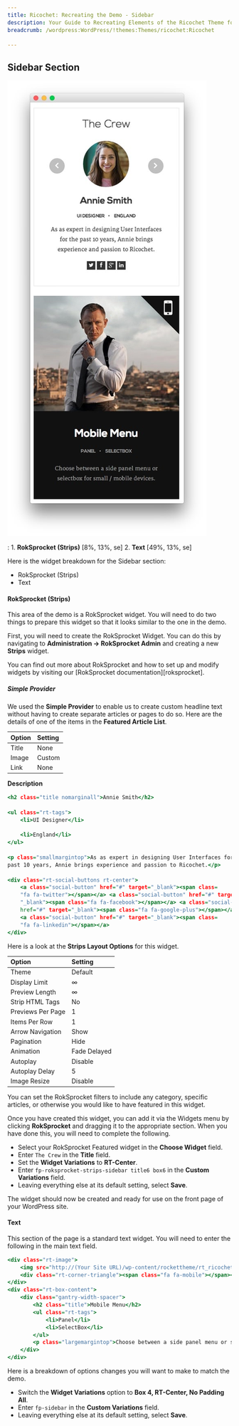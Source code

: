 ```yaml
---
title: Ricochet: Recreating the Demo - Sidebar
description: Your Guide to Recreating Elements of the Ricochet Theme for WordPress
breadcrumb: /wordpress:WordPress/!themes:Themes/ricochet:Ricochet

---
```


Sidebar Section
-----

![Sidebar](assets/demo_10.jpeg)

:   1. **RokSprocket (Strips)** [8%, 13%, se]
    2. **Text** [49%, 13%, se]

Here is the widget breakdown for the Sidebar section:

* RokSprocket (Strips)
* Text

#### RokSprocket (Strips)

This area of the demo is a RokSprocket widget. You will need to do two things to prepare this widget so that it looks similar to the one in the demo.

First, you will need to create the RokSprocket Widget. You can do this by navigating to **Administration -> RokSprocket Admin** and creating a new **Strips** widget.

You can find out more about RokSprocket and how to set up and modify widgets by visiting our [RokSprocket documentation][roksprocket].

##### Simple Provider

We used the **Simple Provider** to enable us to create custom headline text without having to create separate articles or pages to do so. Here are the details of one of the items in the **Featured Article List**.

| Option | Setting |
| :----- | :------ |
| Title  | None    |
| Image  | Custom  |
| Link   | None    |

**Description**

~~~ .html
<h2 class="title nomarginall">Annie Smith</h2>

<ul class="rt-tags">
    <li>UI Designer</li>

    <li>England</li>
</ul>

<p class="smallmargintop">As as expert in designing User Interfaces for the
past 10 years, Annie brings experience and passion to Ricochet.</p>

<div class="rt-social-buttons rt-center">
    <a class="social-button" href="#" target="_blank"><span class=
    "fa fa-twitter"></span></a> <a class="social-button" href="#" target=
    "_blank"><span class="fa fa-facebook"></span></a> <a class="social-button"
    href="#" target="_blank"><span class="fa fa-google-plus"></span></a>
    <a class="social-button" href="#" target="_blank"><span class=
    "fa fa-linkedin"></span></a>
</div>
~~~

Here is a look at the **Strips Layout Options** for this widget.

| Option            | Setting      |
| :----------       | :----------  |
| Theme             | Default      |
| Display Limit     | ∞            |
| Preview Length    | ∞            |
| Strip HTML Tags   | No           |
| Previews Per Page | 1            |
| Items Per Row     | 1            |
| Arrow Navigation  | Show         |
| Pagination        | Hide         |
| Animation         | Fade Delayed |
| Autoplay          | Disable      |
| Autoplay Delay    | 5            |
| Image Resize      | Disable      |

You can set the RokSprocket filters to include any category, specific articles, or otherwise you would like to have featured in this widget.

Once you have created this widget, you can add it via the Widgets menu by clicking **RokSprocket** and dragging it to the appropriate section. When you have done this, you will need to complete the following.

* Select your RokSprocket Featured widget in the **Choose Widget** field.
* Enter `The Crew` in the **Title** field.
* Set the **Widget Variations** to **RT-Center**.
* Enter `fp-roksprocket-strips-sidebar title6 box6` in the **Custom Variations** field.
* Leaving everything else at its default setting, select **Save**.

The widget should now be created and ready for use on the front page of your WordPress site.

#### Text

This section of the page is a standard text widget. You will need to enter the following in the main text field.

~~~ .html
<div class="rt-image">
    <img src="http://(Your Site URL)/wp-content/rockettheme/rt_ricochet_wp/home/fp-sidebar/img-04.jpg" alt="image" />
    <div class="rt-corner-triangle"><span class="fa fa-mobile"></span></div>
</div>
<div class="rt-box-content">
    <div class="gantry-width-spacer">
        <h2 class="title">Mobile Menu</h2>
        <ul class="rt-tags">
            <li>Panel</li>
            <li>SelectBox</li>
        </ul>
        <p class="largemargintop">Choose between a side panel menu or selectbox for small / mobile devices.</p>             
    </div>
</div>
~~~

Here is a breakdown of options changes you will want to make to match the demo.

* Switch the **Widget Variations** option to **Box 4, RT-Center, No Padding All**.
* Enter `fp-sidebar` in the **Custom Variations** field.
* Leaving everything else at its default setting, select **Save**.
